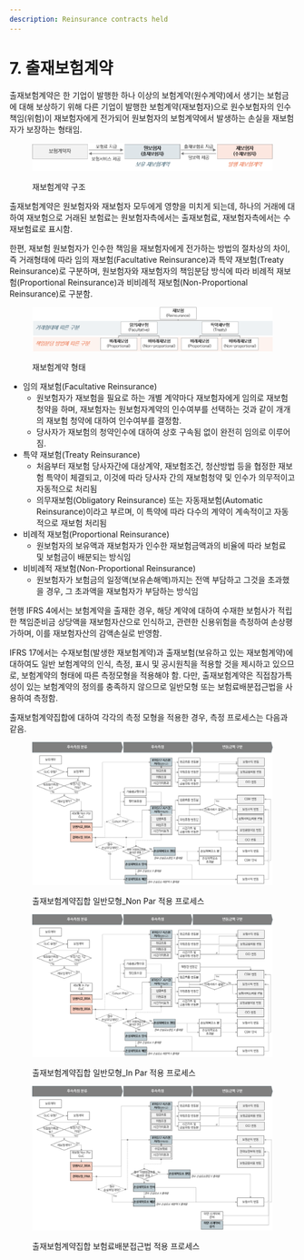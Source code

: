 ```yaml
---
description: Reinsurance contracts held
---
```


# 7. 출재보험계약

출재보험계약은 한 기업이 발행한 하나 이상의 보험계약(원수계약)에서 생기는 보험금에 대해 보상하기 위해 다른 기업이 발행한 보험계약(재보험자)으로 원수보험자의 인수 책임(위험)이 재보험자에게 전가되어 원보험자의 보험계약에서 발생하는 손실을 재보험자가 보장하는 형태임. &#x20;

<figure><img src="../.gitbook/assets/assets_-MCq_hIKPo4BhcKtBqTt_-MahVqkyPGNY1x2j9m49_-MakfkdbNw9e_NB6WThA_그림7-1.webp" alt=""><figcaption><p>재보험계약 구조</p></figcaption></figure>

출재보험계약은 원보험자와 재보험자 모두에게 영향을 미치게 되는데, 하나의 거래에 대하여 재보험으로 거래된 보험료는 원보험자측에서는 출재보험료, 재보험자측에서는 수재보험료로 표시함.&#x20;

한편, 재보험 원보험자가 인수한 책임을 재보험자에게 전가하는 방법의 절차상의 차이, 즉 거래형태에 따라 임의 재보험(Facultative Reinsurance)과 특약 재보험(Treaty Reinsurance)로 구분하며, 원보험자와 재보험자의 책임분담 방식에 따라 비례적 재보험(Proportional Reinsurance)과 비비례적 재보험(Non-Proportional Reinsurance)로 구분함.&#x20;

<figure><img src="../.gitbook/assets/assets_-MCq_hIKPo4BhcKtBqTt_-MahVqkyPGNY1x2j9m49_-Makh3e-yaCC8EUQfh01_그림7-2_2.webp" alt=""><figcaption><p>재보험계약 형태 </p></figcaption></figure>

* 임의 재보험(Facultative Reinsurance)
  * 원보험자가 재보험을 필요로 하는 개별 계약마다 재보험자에게 임의로 재보험 청약을 하며, 재보험자는 원보험자계약의 인수여부를 선택하는 것과 같이 개개의 재보험 청약에 대하여 인수여부를 결정함.&#x20;
  * 당사자가 재보험의 청약인수에 대하여 상호 구속됨 없이 완전히 임의로 이루어짐.&#x20;
* 특약 재보험(Treaty Reinsurance)
  * 처음부터 재보험 당사자간에 대상계약, 재보험조건, 청산방법 등을 협정한 재보험 특약이 체결되고, 이것에 따라 당사자 간의 재보험청약 및 인수가 의무적이고 자동적으로 처리됨&#x20;
  * 의무재보험(Obligatory Reinsurance) 또는 자동재보험(Automatic Reinsurance)이라고 부르며, 이 특약에 따라 다수의 계약이 계속적이고 자동적으로 재보험 처리됨&#x20;
* 비례적 재보험(Proportional Reinsurance)
  * 원보험자의 보유액과 재보험자가 인수한 재보험금액과의 비율에 따라 보험료 및 보험금이 배분되는 방식임&#x20;
* 비비례적 재보험(Non-Proportional Reinsurance)
  * 원보험자가 보험금의 일정액(보유손해액)까지는 전액 부담하고 그것을 초과했을 경우, 그 초과액을 재보험자가 부담하는 방식임&#x20;

현행 IFRS 4에서는 보험계약을 출재한 경우, 해당 계약에 대하여 수재한 보험사가 적립한 책임준비금 상당액을 재보험자산으로 인식하고, 관련한 신용위험을 측정하여 손상평가하며, 이를 재보험자산의 감액손실로 반영함.&#x20;

&#x20;IFRS 17에서는 수재보험(발생한 재보험계약)과 출재보험(보유하고 있는 재보험계약)에 대하여도 일반 보험계약의 인식, 측정, 표시 및 공시원칙을 적용할 것을 제시하고 있으므로, 보험계약의 형태에 따른 측정모형을 적용해야 함. 다만, 출재보험계약은 직접참가특성이 있는 보험계약의 정의를 충족하지 않으므로 일반모형 또는 보험료배분접근법을 사용하여 측정함.

출재보험계약집합에 대하여 각각의 측정 모형을 적용한 경우, 측정 프로세스는 다음과 같음.&#x20;

<figure><img src="../.gitbook/assets/assets_-MCq_hIKPo4BhcKtBqTt_-MahVqkyPGNY1x2j9m49_-MakmeExNvFNggm-kJxC_그림7-3.webp" alt=""><figcaption><p>출재보험계약집합 일반모형_Non Par 적용 프로세스</p></figcaption></figure>

<figure><img src="../.gitbook/assets/assets_-MCq_hIKPo4BhcKtBqTt_-MahVqkyPGNY1x2j9m49_-MakmnhpRpTVlzHPdh08_그림7-4.webp" alt=""><figcaption><p>출재보험계약집합 일반모형_In Par 적용 프로세스</p></figcaption></figure>

<figure><img src="../.gitbook/assets/assets_-MCq_hIKPo4BhcKtBqTt_-MahVqkyPGNY1x2j9m49_-MakmyZuK-FWFQzy2Fmf_그림7-5.webp" alt=""><figcaption><p>출재보험계약집합 보험료배분접근법 적용 프로세스</p></figcaption></figure>

